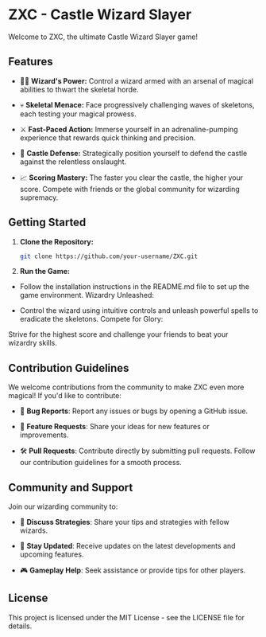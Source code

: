 # ZXC - Castle Wizard Slayer

Welcome to ZXC, the ultimate Castle Wizard Slayer game!

## Features

- 🧙‍♂️ **Wizard's Power:** Control a wizard armed with an arsenal of magical abilities to thwart the skeletal horde.
  
- 💀 **Skeletal Menace:** Face progressively challenging waves of skeletons, each testing your magical prowess.
  
- ⚔️ **Fast-Paced Action:** Immerse yourself in an adrenaline-pumping experience that rewards quick thinking and precision.
  
- 🏰 **Castle Defense:** Strategically position yourself to defend the castle against the relentless onslaught.
  
- 📈 **Scoring Mastery:** The faster you clear the castle, the higher your score. Compete with friends or the global community for wizarding supremacy.

## Getting Started

1. **Clone the Repository:**
   ```bash
   git clone https://github.com/your-username/ZXC.git
   ```
2. **Run the Game:**

  - Follow the installation instructions in the README.md file to set up the game environment.
Wizardry Unleashed:

  - Control the wizard using intuitive controls and unleash powerful spells to eradicate the skeletons.
Compete for Glory:

Strive for the highest score and challenge your friends to beat your wizardry skills.

## Contribution Guidelines

We welcome contributions from the community to make ZXC even more magical! If you'd like to contribute:

- 🐛 **Bug Reports**: Report any issues or bugs by opening a GitHub issue.

- 🚀 **Feature Requests**: Share your ideas for new features or improvements.

- 🛠️ **Pull Requests**: Contribute directly by submitting pull requests. Follow our contribution guidelines for a smooth process.

## Community and Support
Join our wizarding community to:

- 🤝 **Discuss Strategies**: Share your tips and strategies with fellow wizards.

- 📢 **Stay Updated**: Receive updates on the latest developments and upcoming features.

- 🎮 **Gameplay Help**: Seek assistance or provide tips for other players.

## License
This project is licensed under the MIT License - see the LICENSE file for details.

